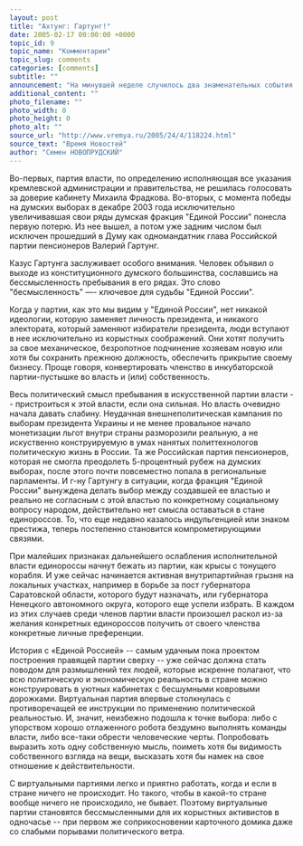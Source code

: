 ```yaml
---
layout: post
title: "Ахтунг: Гартунг!"
date: 2005-02-17 00:00:00 +0000
topic_id: 9
topic_name: "Комментарии"
topic_slug: comments
categories: [comments]
subtitle: ""
announcement: "На минувшей неделе случилось два знаменательных события в жизни партии \"Единая Россия\", способных стать началом ее конца. Или в лучшем случае поводом для корректировки политических повадок единороссов."
additional_content: ""
photo_filename: ""
photo_width: 0
photo_height: 0
photo_alt: ""
source_url: "http://www.vremya.ru/2005/24/4/118224.html"
source_text: "Время Новостей"
author: "Семен НОВОПРУДСКИЙ"
---
```

Во-первых, партия власти, по определению исполняющая все указания кремлевской администрации и правительства, не решилась голосовать за доверие кабинету Михаила Фрадкова. Во-вторых, с момента победы на думских выборах в декабре 2003 года исключительно увеличивавшая свои ряды думская фракция "Единой России" понесла первую потерю. Из нее вышел, а потом уже задним числом был исключен прошедший в Думу как одномандатник глава Российской партии пенсионеров Валерий Гартунг.

Казус Гартунга заслуживает особого внимания. Человек объявил о выходе из конституционного думского большинства, сославшись на бессмысленность пребывания в его рядах. Это слово "бесмысленность" &mdash;- ключевое для судьбы "Единой России".

Когда у партии, как это мы видим у "Единой России", нет никакой идеологии, которую заменяет личность президента, и никакого электората, который заменяют избиратели президента, люди вступают в нее исключительно из корыстных соображений. Они хотят получить за свое механическое, безропотное подчинение хозяевам новую или хотя бы сохранить прежнюю должность, обеспечить прикрытие своему бизнесу. Проще говоря, конвертировать членство в инкубаторской партии-пустышке во власть и (или) собственность.

Весь политический смысл пребывания в искусственной партии власти -- пристроиться к этой власти, если она сильная. Но власть очевидно начала давать слабину. Неудачная внешнеполитическая кампания по выборам президента Украины и не менее провальное начало монетизации льгот внутри страны разморозили реальную, а не искуственно конструируемую в умах нанятых политтехнологов политическую жизнь в России. Та же Российская партия пенсионеров, которая не смогла преодолеть 5-процентный рубеж на думских выборах, после этого почти повсеместно попала в региональные парламенты. И г-ну Гартунгу в ситуации, когда фракция "Единой России" вынуждена делать выбор между создавшей ее властью и реально не согласным с этой властью по конкретному социальному вопросу народом, действительно нет смысла оставаться в стане единороссов. То, что еще недавно казалось индульгенцией или знаком престижа, теперь постепенно становится компрометирующими связями.

При малейших признаках дальнейшего ослабления исполнительной власти единороссы начнут бежать из партии, как крысы с тонущего корабля. И уже сейчас начинается активная внутрипартийная грызня на локальных участках, например в борьбе за пост губернатора Саратовской области, которого будут назначать, или губернатора Ненецкого автономного округа, которого еще успели избрать. В каждом из этих случаев среди членов партии власти произошел раскол из-за желания конкретных единороссов получить от своего членства конкретные личные преференции.

История с «Единой Россией» -- самым удачным пока проектом построения правящей партии сверху -- уже сейчас должна стать поводом для размышлений тех людей, которые искренне полагают, что всю политическую и экономическую реальность в стране можно конструировать в уютных кабинетах с бесшумными ковровыми дорожками. Виртуальная партия впервые столкнулась с противоречащей ее инструкции по применению политической реальностью. И, значит, неизбежно подошла к точке выбора: либо с упорством хорошо отлаженного робота бездумно выполнять команды власти, либо все-таки обрести человеческие черты. Попробовать выразить хоть одну собственную мысль, поиметь хотя бы видимость собственного взгляда на вещи, высказать хотя бы намек на свое отношение к действительности.

С виртуальными партиями легко и приятно работать, когда и если в стране ничего не происходит. Но такого, чтобы в какой-то стране вообще ничего не происходило, не бывает. Поэтому виртуальные партии становятся бессмысленными для их корыстных активистов в одночасье -- при первом же соприкосновении карточного домика даже со слабыми порывами политического ветра.
